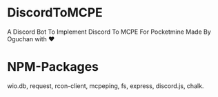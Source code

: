 # DiscordToMCPE
A Discord Bot To Implement Discord To MCPE For 
Pocketmine Made By Oguchan with ❤️
# NPM-Packages 
  wio.db,
  request,
  rcon-client,
  mcpeping,
  fs,
  express,
  discord.js,
  chalk.

